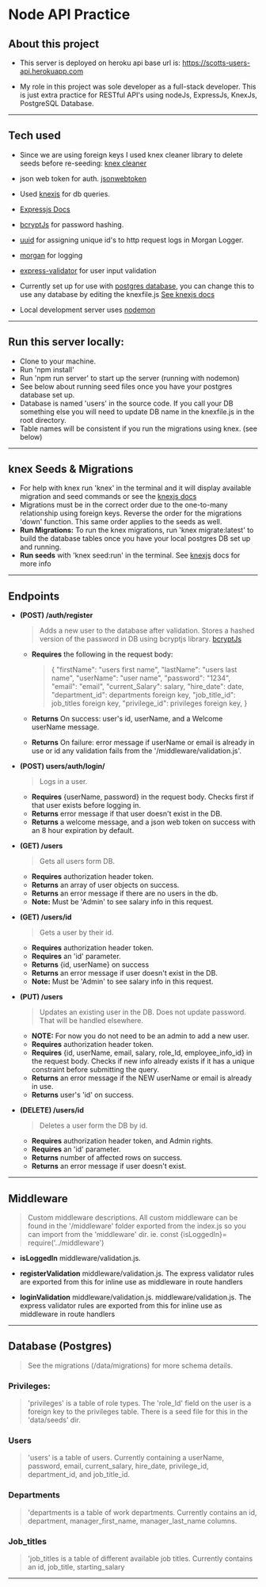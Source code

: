 # Node API Practice

## About this project

- This server is deployed on heroku
  api base url is: https://scotts-users-api.herokuapp.com

- My role in this project was sole developer as a full-stack developer. This is just extra practice for RESTful API's using nodeJs, ExpressJs, KnexJs, PostgreSQL Database.

---

## Tech used

- Since we are using foreign keys I used knex cleaner library to delete seeds before re-seeding:
  [knex cleaner](https://www.npmjs.com/package/knex-cleaner)

- json web token for auth. [jsonwebtoken](https://github.com/auth0/node-jsonwebtoken)

- Used [knexjs](http://knexjs.org/) for db queries.

- [Expressjs Docs](https://expressjs.com/)

- [bcryptJs](https://www.npmjs.com/package/bcrypt) for password hashing.

- [uuid](https://www.npmjs.com/package/uuid) for assigning unique id's to http request logs in Morgan Logger.

- [morgan](https://www.npmjs.com/package/morgan) for logging

- [express-validator](https://express-validator.github.io/docs/) for user input validation

- Currently set up for use with [postgres database](https://www.postgresql.org/), you can change this to use any database by editing the knexfile.js [See knexjs docs](http://knexjs.org/)

- Local development server uses [nodemon](https://www.npmjs.com/package/nodemon)

---

## Run this server locally:

- Clone to your machine.
- Run 'npm install'
- Run 'npm run server' to start up the server (running with nodemon)
- See below about running seed files once you have your postgres database set up.
- Database is named 'users' in the source code. If you call your DB something else you will need to update DB name in the knexfile.js in the root directory.
- Table names will be consistent if you run the migrations using knex. (see below)

---

## knex Seeds & Migrations

- For help with knex run 'knex' in the terminal and it will display available migration and seed commands or see the [knexjs docs](http://knexjs.org/)
- Migrations must be in the correct order due to the one-to-many relationship using foreign keys. Reverse the order for the migrations 'down' function. This same order applies to the seeds as well.
- **Run Migrations:** To run the knex migrations, run 'knex migrate:latest' to build the database tables once you have your local postgres DB set up and running.
- **Run seeds** with 'knex seed:run' in the terminal. See [knexjs](http://knexjs.org/) docs for more info

---

## Endpoints

- **(POST) /auth/register**

  > Adds a new user to the database after validation. Stores a hashed version of the password in DB using bcryptjs library. [bcryptJs](https://www.npmjs.com/package/bcrypt)

  - **Requires** the following in the request body:

    > {
    > "firstName": "users first name<string>",
    > "lastName": "users last name<string>",
    > "userName": "user name<string>",
    > "password": "1234<string>",
    > "email": "email<string>",
    > "current_Salary": salary<integer>,
    > "hire_date": date<date>,
    > "department_id": departments foreign key<integer>,
    > "job_title_id": job_titles foreign key<integer>,
    > "privilege_id": privileges foreign key<integer>,
    > }

  - **Returns** On success: user's id, userName, and a Welcome userName message.
  - **Returns** On failure: error message if userName or email is already in use or id any validation fails from the '/middleware/validation.js'.

- **(POST) users/auth/login/**

  > Logs in a user.

  - **Requires** {userName, password} in the request body. Checks first if that user exists before logging in.
  - **Returns** error message if that user doesn't exist in the DB.
  - **Returns** a welcome <userName> message, and a json web token on success with an 8 hour expiration by default.

- **(GET) /users**

  > Gets all users form DB.

  - **Requires** authorization header token.
  - **Returns** an array of user objects on success.
  - **Returns** an error message if there are no users in the db.
  - **Note:** Must be 'Admin' to see salary info in this request.

- **(GET) /users/id**

  > Gets a user by their id.

  - **Requires** authorization header token.
  - **Requires** an 'id' parameter.
  - **Returns** {id, userName} on success
  - **Returns** an error message if user doesn't exist in the DB.
  - **Note:** Must be 'Admin' to see salary info in this request.

- **(PUT) /users**

  > Updates an existing user in the DB. Does not update password. That will be handled elsewhere.

  - **NOTE:** For now you do not need to be an admin to add a new user.
  - **Requires** authorization header token.
  - **Requires** {id, userName, email, salary, role_Id, employee_info_id} in the request body. Checks if new info already exists if it has a unique constraint before submitting the query.
  - **Returns** an error message if the NEW userName or email is already in use.
  - **Returns** user's 'id' on success.

- **(DELETE) /users/id**

  > Deletes a user form the DB by id.

  - **Requires** authorization header token, and Admin rights.
  - **Requires** an 'id' parameter.
  - **Returns** number of affected rows on success.
  - **Returns** an error message if user doesn't exist.

---

## Middleware

> Custom middleware descriptions. All custom middleware can be found in the '/middleware' folder exported from the index.js so you can import from the 'middleware' dir. ie. const {isLoggedIn}= require('../middleware')

- **isLoggedIn** middleware/validation.js.

- **registerValidation** middleware/validation.js. The express validator rules are exported from this for inline use as middleware in route handlers

- **loginValidation** middleware/validation.js. middleware/validation.js. The express validator rules are exported from this for inline use as middleware in route handlers

---

## Database (Postgres)

> See the migrations (/data/migrations) for more schema details.

### Privileges:

> 'privileges' is a table of role types. The 'role_Id' field on the user is a foreign key to the privileges table. There is a seed file for this in the 'data/seeds' dir.

### Users

> 'users' is a table of users. Currently containing a userName, password, email, current_salary, hire_date, privilege_id, department_id, and job_title_id.

### Departments

> 'departments is a table of work departments. Currently contains an id, department, manager_first_name, manager_last_name columns.

### Job_titles

> 'job_titles is a table of different available job titles. Currently contains an id, job_title, starting_salary

---
